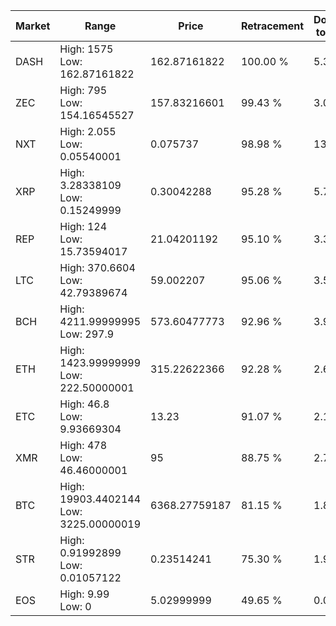 | Market | Range | Price| Retracement | Doubles to 50% |
| --- | --- | --- | --- | --- |
| DASH | High: 1575<br />Low: 162.87161822 | 162.87161822 | 100.00 % | 5.34 |
| ZEC | High: 795<br />Low: 154.16545527 | 157.83216601 | 99.43 % | 3.01 |
| NXT | High: 2.055<br />Low: 0.05540001 | 0.075737 | 98.98 % | 13.93 |
| XRP | High: 3.28338109<br />Low: 0.15249999 | 0.30042288 | 95.28 % | 5.72 |
| REP | High: 124<br />Low: 15.73594017 | 21.04201192 | 95.10 % | 3.32 |
| LTC | High: 370.6604<br />Low: 42.79389674 | 59.002207 | 95.06 % | 3.50 |
| BCH | High: 4211.99999995<br />Low: 297.9 | 573.60477773 | 92.96 % | 3.93 |
| ETH | High: 1423.99999999<br />Low: 222.50000001 | 315.22622366 | 92.28 % | 2.61 |
| ETC | High: 46.8<br />Low: 9.93669304 | 13.23 | 91.07 % | 2.14 |
| XMR | High: 478<br />Low: 46.46000001 | 95 | 88.75 % | 2.76 |
| BTC | High: 19903.4402144<br />Low: 3225.00000019 | 6368.27759187 | 81.15 % | 1.82 |
| STR | High: 0.91992899<br />Low: 0.01057122 | 0.23514241 | 75.30 % | 1.98 |
| EOS | High: 9.99<br />Low: 0 | 5.02999999 | 49.65 % | 0.00 |
